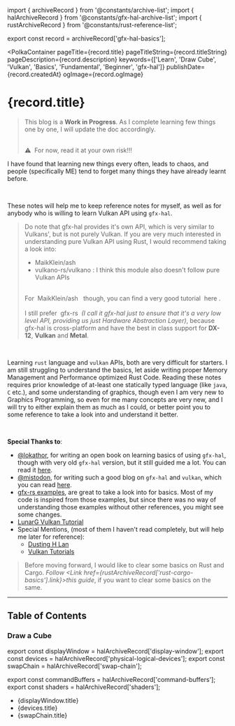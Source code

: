 import { archiveRecord } from '@constants/archive-list';
import { halArchiveRecord } from '@constants/gfx-hal-archive-list';
import { rustArchiveRecord } from '@constants/rust-reference-list';

export const record = archiveRecord['gfx-hal-basics'];

<PolkaContainer
  pageTitle={record.title}
  pageTitleString={record.titleString}
  pageDescription={record.description}
  keywords={['Learn', 'Draw Cube', 'Vulkan', 'Basics', 'Fundamental', 'Beginner', 'gfx-hal']}
  publishDate={record.createdAt}
  ogImage={record.ogImage}
>

<H1 id={record.titleString} updatedAt={record.updatedAt}>
  {record.title}
</H1>

<Blockquote type="warn">
  This blog is a <b>Work in Progress</b>. As I complete learning few things one by one,
  I will update the doc accordingly.

  <br />
  <br />

  :warning: &nbsp;For now, read it at your own risk!!!
</Blockquote>

I have found that learning new things every often,
leads to chaos, and people (specifically ME) tend to forget many things they have already
learnt before.

<br />

These notes will help me to keep reference notes for myself,
as well as for anybody who is willing to
learn Vulkan API using `gfx-hal`.

<Blockquote type="warn">
  Do note that <InlineCode>gfx-hal</InlineCode> provides it's
  own API, which is very similar to Vulkans', but is not
  purely Vulkan. If you are very much interested in
  understanding pure Vulkan API using Rust,
  I would recommend taking a look into:
  <ul>
    <li>
      <Link
        href="https://github.com/MaikKlein/ash"
        target="_blank"
        rel="noopener noreferrer"
      >
        MaikKlein/ash
      </Link>
    </li>
    <li>
      <Link
        href="https://github.com/vulkano-rs/vulkano"
        target="_blank"
        rel="noopener noreferrer"
      >
        vulkano-rs/vulkano
      </Link>: I think this module also doesn't follow pure
      Vulkan APIs
    </li>
  </ul>
  <br/>
  For&nbsp;
  <Link
    href="https://github.com/MaikKlein/ash"
    target="_blank"
    rel="noopener noreferrer"
  >
    MaikKlein/ash
  </Link>&nbsp; though, you can find a very good tutorial&nbsp;
  <Link
    href="https://github.com/adrien-ben/vulkan-tutorial-rs"
    target="_blank"
    rel="noopener noreferrer"
  >
    here
  </Link>.
  <br/>
  <br/>
  I still prefer&nbsp;
  <Link
    href="https://github.com/gfx-rs/gfx"
    target="_blank"
    rel="noopener noreferrer"
  >
    gfx-rs
  </Link>&nbsp;<i>(I call it <InlineCode>gfx-hal</InlineCode> just to
  ensure that it's a very low level API, providing us just
  Hardware Abstraction Layer)</i>, because
  <InlineCode>gfx-hal</InlineCode> is cross-platform
  and have the best in class support for <b>DX-12</b>,
  <b>Vulkan</b> and <b>Metal</b>.
</Blockquote>

<br />

Learning `rust` language and `vulkan` APIs, both are very difficult for starters. I am still struggling
to understand the basics, let aside writing proper Memory Management and Performance optimized Rust
Code. Reading these notes requires prior knowledge of at-least one statically typed language (like
`java`, `C` etc.), and some understanding of graphics, though even I am very new to Graphics Programming,
so even for me many concepts are very new, and I will try to either explain them as much as I could, or
better point you to some reference to take a look into and understand it better.

<br />

__Special Thanks to__:

* [@lokathor](https://github.com/Lokathor), for writing an open book on learning basics of using `gfx-hal`,
  though with very old `gfx-hal` version, but it still guided me a lot. You can read it
  [here](https://rust-tutorials.github.io/learn-gfx-hal/).
* [@mistodon](https://twitter.com/mistodon), for writing such a good blog on `gfx-hal` and `vulkan`, which
  you can read [here](https://www.falseidolfactory.com/2020/04/01/intro-to-gfx-hal-part-1-drawing-a-triangle.html).
* [gfx-rs examples](https://github.com/gfx-rs/gfx/blob/master/examples/),
  are great to take a look into for basics. Most of my code is
  inspired from those examples, but since there was no way
  of understanding those examples without other references,
  you might see some changes.
* [LunarG Vulkan Tutorial](https://vulkan.lunarg.com/doc/sdk/1.2.131.2/linux/tutorial/html/index.html)
* Special Mentions, (most of them I haven't read completely, but will help me later for reference):
  * [Dusting H Lan](https://www.fasterthan.life/blog/2017/7/11/i-am-graphics-and-so-can-you-part-1)
  * [Vulkan Tutorials](https://vulkan-tutorial.com/Introduction)

> Before moving forward, I would like to clear some basics on Rust and Cargo.
> _Follow <Link href={rustArchiveRecord['rust-cargo-basics'].link}>this guide</Link>_, if you want to
> clear some basics on the same.

***

## Table of Contents

### Draw a Cube

export const displayWindow = halArchiveRecord['display-window'];
export const devices = halArchiveRecord['physical-logical-devices'];
export const swapChain = halArchiveRecord['swap-chain'];

export const commandBuffers = halArchiveRecord['command-buffers'];
export const shaders = halArchiveRecord['shaders'];

* <Link href={displayWindow.link}>
    {displayWindow.title}
  </Link>
* <Link href={devices.link}>
    {devices.title}
  </Link>
* <Link href={swapChain.link}>
    {swapChain.title}
  </Link>

</PolkaContainer>
